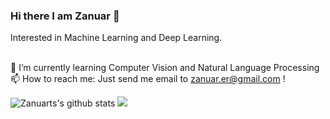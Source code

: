 ### Hi there I am Zanuar 👋

<!--
**zanuarts/zanuarts** is a ✨ _special_ ✨ repository because its `README.md` (this file) appears on your GitHub profile.

Here are some ideas to get you started:

- 🔭 I’m currently working on ...
- 🌱 I’m currently learning ...
- 👯 I’m looking to collaborate on ...
- 🤔 I’m looking for help with ...
- 💬 Ask me about ...
- 📫 How to reach me: ...
- 😄 Pronouns: ...
- ⚡ Fun fact: ...
-->

Interested in Machine Learning and Deep Learning.

<br>🌱 I’m currently learning Computer Vision and Natural Language Processing
<br>📫 How to reach me: Just send me email to zanuar.er@gmail.com !

![Zanuarts's github stats](https://github-readme-stats.sera5-dev.vercel.app/api?username=zanuarts&hide=stars&show_icons=true&count_private=true&include_all_commits=true&title_color=000000&icon_color=000000)
<img src="https://github-readme-stats.sera5-dev.vercel.app/api/top-langs/?username=zanuarts&hide_border=true&layout=compact&title_color=000000&tetx_color=000000" width="">
